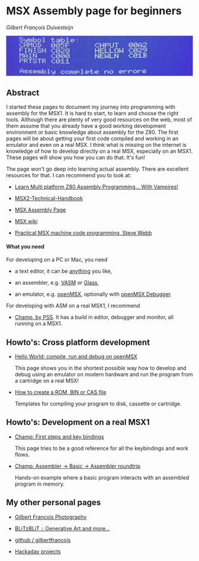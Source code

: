 # MSX Assembly page for beginners

_Gilbert François Duivesteijn_

![Screenshot](01_helloworld_title03.jpg)



## Abstract

I started these pages to document my journey into programming with assembly for the MSX1. It is hard to start, to learn and choose the right tools. Although there are plenty of very good resources on the web, most of them assume that you already have a good working development environment or basic knowledge about assembly for the Z80. The first pages will be about getting your first code compiled and working in an emulator and even on a real MSX. I think what is missing on the internet is knowledge of how to develop directly on a real MSX, especially on an MSX1. These pages will show you how you can do that. It's fun!

The page won't go deep into learning actual assembly. There are excellent resources for that. I can recommend you to look at:

- [Learn Multi platform Z80 Assembly Programming... With Vampires!](https://www.chibiakumas.com/z80/)

- [MSX2-Technical-Handbook](https://konamiman.github.io/MSX2-Technical-Handbook/)

- [MSX Assembly Page](http://map.grauw.nl)

- [MSX wiki](https://www.msx.org/wiki/Category:Programming#Programming_Software)

- [Practical MSX machine code programming, Steve Webb](https://archive.org/details/practical_msx_machine_code_programming_steve_webb)

#### What you need

For developing on a PC or Mac, you need

- a text editor, it can be [anything](https://neovim.io) you like,

- an assembler, e.g. [VASM](http://www.compilers.de/vasm.html) or [Glass](http://www.grauw.nl/projects/glass/),
- an emulator, e.g. [openMSX](https://openmsx.org), optionally with [openMSX Debugger](https://openmsx.org).

For developing with ASM on a real MSX1, I recommend

- [Champ, by PSS](https://download.file-hunter.com/Games/MSX1/CAS/Champ%20(1984)(PSS)%5BBLOAD'CAS-'%2CR%5D.zip). It has a build in editor, debugger and monitor, all running on a MSX1.  

## Howto's: Cross platform development

- [Hello World: compile, run and debug on openMSX](01_helloworld_openmsx.html)

  This page shows you in the shortest possible way how to develop and debug using an emulator on modern hardware and run the program from a cartridge on a real MSX!

- [How to create a ROM, BIN or CAS file](02_rombincas.html)

  Templates for compiling your program to disk, cassette or cartridge.

## Howto's: Development on a real MSX1

- [Champ: First steps and key bindings](03_champ_1.html)

  This page tries to be a good reference for all the keybindings and work flows.

- [Champ: Assembler -> Basic -> Assembler roundtrip](03_champ_2.html)

  Hands-on example where a basic program interacts with an assembled program in memory.



 

## My other personal pages

- [Gilbert Francois Photography](https://www.gilbertfrancois.com)
- [BLiTzBLiT :: Generative Art and more...](https://www.blitzblit.com)

- [github / gilbertfrancois](https://www.github.com/gilbertfrancois)

- [Hackaday projects](https://hackaday.io/gilbertfrancois)

